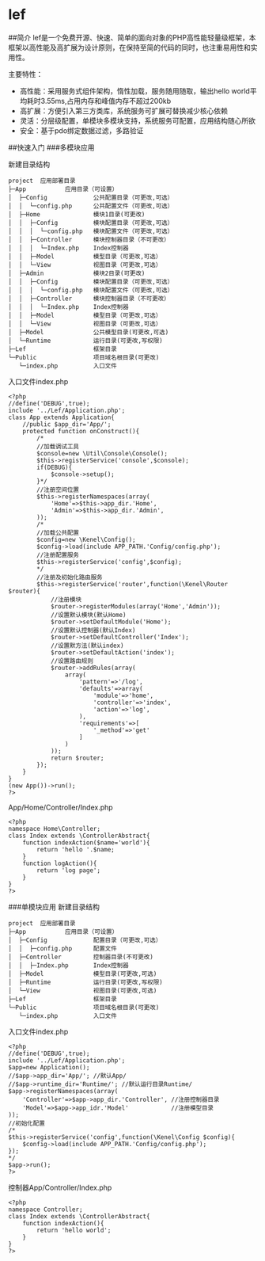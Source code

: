 # lef
##简介
lef是一个免费开源、快速、简单的面向对象的PHP高性能轻量级框架，本框架以高性能及高扩展为设计原则，在保持至简的代码的同时，也注重易用性和实用性。

主要特性：

- 高性能：采用服务式组件架构，惰性加载，服务随用随取，输出hello world平均耗时3.55ms,占用内存和峰值内存不超过200kb
- 高扩展：方便引入第三方类库，系统服务可扩展可替换减少核心依赖
- 灵活：分层级配置，单模块多模块支持，系统服务可配置，应用结构随心所欲
- 安全：基于pdo绑定数据过滤，多路验证

##快速入门
###多模块应用

新建目录结构

    project  应用部署目录
    ├─App           应用目录（可设置）
    │  ├─Config             公共配置目录（可更改,可选）
    │  │  └─config.php      公共配置文件（可更改,可选）
    │  ├─Home               模块1目录(可更改)  
    │  │  ├─Config          模块配置目录（可更改,可选）
    │  │  │  └─config.php   模块配置文件（可更改,可选）
    │  │  ├─Controller      模块控制器目录（不可更改）
    │  │  │  └─Index.php    Index控制器
    │  │  ├─Model           模型目录（可更改,可选）
    │  │  └─View            视图目录（可更改,可选）
    │  ├─Admin              模块2目录(可更改)  
    │  │  ├─Config          模块配置目录（可更改,可选）
    │  │  │  └─config.php   模块配置文件（可更改,可选）
    │  │  ├─Controller      模块控制器目录（不可更改）
    │  │  │  └─Index.php    Index控制器
    │  │  ├─Model           模型目录（可更改,可选）
    │  │  └─View            视图目录（可更改,可选）
    │  ├─Model              公共模型目录(可更改,可选)
    │  └─Runtime            运行目录(可更改,写权限)
    ├─Lef                   框架目录
    └─Public                项目域名根目录(可更改)
       └─index.php          入口文件

入口文件index.php

```
<?php
//define('DEBUG',true);
include '../Lef/Application.php';
class App extends Application{
    //public $app_dir='App/';
    protected function onConstruct(){
        /*
        //加载调试工具
        $console=new \Util\Console\Console();
        $this->registerService('console',$console);
        if(DEBUG){
            $console->setup();
        }*/
        //注册空间位置
        $this->registerNamespaces(array(
            'Home'=>$this->app_dir.'Home',
            'Admin'=>$this->app_dir.'Admin',
        ));
        /*
        //加载公共配置
        $config=new \Kenel\Config();
        $config->load(include APP_PATH.'Config/config.php');
        //注册配置服务
        $this->registerService('config',$config);
        */
        //注册及初始化路由服务
        $this->registerService('router',function(\Kenel\Router $router){
            //注册模块
            $router->registerModules(array('Home','Admin'));
            //设置默认模块(默认Home)
            $router->setDefaultModule('Home');
            //设置默认控制器(默认Index)
            $router->setDefaultController('Index');
            //设置默方法(默认index)
            $router->setDefaultAction('index');
            //设置路由规则
            $router->addRules(array(
                array(
                    'pattern'=>'/log',
                    'defaults'=>array(
                        'module'=>'home',
                        'controller'=>'index',
                        'action'=>'log',
                    ),
                    'requirements'=>[
                        '_method'=>'get'
                    ]
                )
            ));
            return $router;
        });
    }
}
(new App())->run();
?>
```

App/Home/Controller/Index.php

```
<?php
namespace Home\Controller;
class Index extends \ControllerAbstract{
    function indexAction($name='world'){
        return 'hello '.$name;
    }
    function logAction(){
        return 'log page';
    }
}
?>
```

###单模块应用
新建目录结构

    project  应用部署目录
    ├─App           应用目录（可设置）
    │  ├─Config             配置目录（可更改,可选）
    │  │  ├─config.php      配置文件
    │  ├─Controller         控制器目录(不可更改)
    │  │  ├─Index.php       Index控制器
    │  ├─Model              模型目录(可更改,可选)
    │  ├─Runtime            运行目录(可更改,写权限)
    │  └─View               视图目录(可更改,可选)
    ├─Lef                   框架目录
    └─Public                项目域名根目录(可更改)
       └─index.php          入口文件

入口文件index.php

```
<?php
//define('DEBUG',true);
include '../Lef/Application.php';
$app=new Application();
//$app->app_dir='App/'; //默认App/
//$app->runtime_dir='Runtime/'; //默认运行目录Runtime/
$app->registerNamespaces(array(
    'Controller'=>$app->app_dir.'Controller', //注册控制器目录
    'Model'=>$app->app_idr.'Model'            //注册模型目录
));
//初始化配置
/*
$this->registerService('config',function(\Kenel\Config $config){
    $config->load(include APP_PATH.'Config/config.php');
});
*/
$app->run();
?>
```

控制器App/Controller/Index.php

```
<?php
namespace Controller;
class Index extends \ControllerAbstract{
    function indexAction(){
        return 'hello world';
    }
}
?>
```




